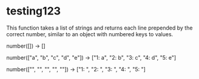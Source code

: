 # testing123
This function takes a list of strings and returns each line prepended by the correct number, similar to an object with numbered keys to values.

number([]) -> []

number(["a", "b", "c", "d", "e"]) -> ["1: a", "2: b", "3: c", "4: d", "5: e"]

number(["", "", "", "", ""]) -> ["1: ", "2: ", "3: ", "4: ", "5: "]
